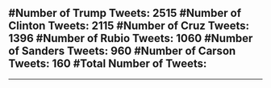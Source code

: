#Number of Trump Tweets: 2515
#Number of Clinton Tweets: 2115
#Number of Cruz Tweets: 1396
#Number of Rubio Tweets: 1060
#Number of Sanders Tweets: 960
#Number of Carson Tweets: 160
#Total Number of Tweets:  
---
---
